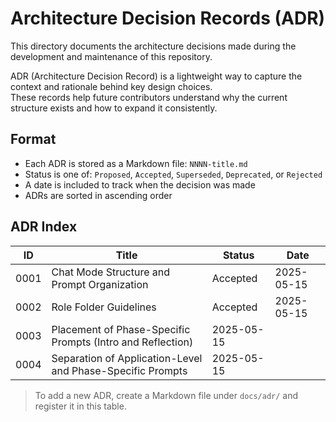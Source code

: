 # Architecture Decision Records (ADR)

This directory documents the architecture decisions made during the development and maintenance of this repository.

ADR (Architecture Decision Record) is a lightweight way to capture the context and rationale behind key design choices.  
These records help future contributors understand why the current structure exists and how to expand it consistently.

## Format

- Each ADR is stored as a Markdown file: `NNNN-title.md`
- Status is one of: `Proposed`, `Accepted`, `Superseded`, `Deprecated`, or `Rejected`
- A date is included to track when the decision was made
- ADRs are sorted in ascending order

## ADR Index

| ID    | Title                                          | Status   | Date       |
|-------|------------------------------------------------|----------|------------|
| 0001  | Chat Mode Structure and Prompt Organization    | Accepted | 2025-05-15 |
| 0002  | Role Folder Guidelines    | Accepted | 2025-05-15 |
| 0003  | Placement of Phase-Specific Prompts (Intro and Reflection) | 2025-05-15 |
| 0004  | Separation of Application-Level and Phase-Specific Prompts | 2025-05-15 |


> To add a new ADR, create a Markdown file under `docs/adr/` and register it in this table.